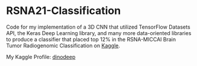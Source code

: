 # RSNA21-Classification
Code for my implementation of a 3D CNN that utilized TensorFlow Datasets API, the Keras Deep Learning library, and many more data-oriented libraries to produce a classifier that placed top 12% in the RSNA-MICCAI Brain Tumor Radiogenomic Classification on [Kaggle](https://www.kaggle.com/c/rsna-miccai-brain-tumor-radiogenomic-classification/overview).

My Kaggle Profile: [dinodeep](https://www.kaggle.com/dinodeep)
